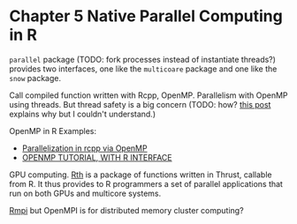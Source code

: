 # Chapter 5 Native Parallel Computing in R

`parallel` package (TODO: fork processes instead of instantiate threads?) provides two interfaces, one like the `multicoare` package and one like the `snow` package. 

Call compiled function written with Rcpp, OpenMP. Parallelism with OpenMP using threads. But thread safety is a big concern (TODO: how? [this post](https://wrathematics.github.io/RparallelGuide/#r-and-thread-safety) explains why but I couldn't understand.)

OpenMP in R Examples:

  - [Parallelization in rcpp via OpenMP](https://wbnicholson.wordpress.com/2014/07/10/parallelization-in-rcpp-via-openmp/)
  - [OPENMP TUTORIAL, WITH R INTERFACE](https://matloff.wordpress.com/2015/01/16/openmp-tutorial-with-r-interface/)

GPU computing. [Rth](https://github.com/Rth-org/Rth) is a package of functions written in Thrust, callable from R. It thus provides to R programmers a set of parallel applications that run on both GPUs and multicore systems.

[Rmpi](https://bioinfomagician.wordpress.com/2013/11/25/mpi-tutorial-for-r-rmpi/) but OpenMPI is for distributed memory cluster computing?

